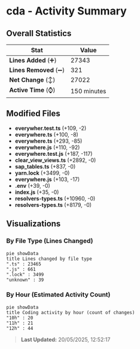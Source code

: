 # cda - Activity Summary 

## Overall Statistics

| Stat                   | Value                                                             |
| ---------------------- | ----------------------------------------------------------------- |
| **Lines Added** (➕)   | 27343                                          |
| **Lines Removed** (➖) | 321                                        |
| **Net Change** (↕)    | 27022                |
| **Active Time** (⌚)   | 150 minutes |


## Modified Files
- **everywher.test.ts** (+109, -2)
- **everywhere.ts** (+100, -8)
- **everywhere.ts** (+293, -85)
- **everywhere.js** (+110, -92)
- **everywhere.test.js** (+187, -117)
- **clear_view_views.ts** (+2892, -0)
- **sap_tables.ts** (+837, -0)
- **yarn.lock** (+3499, -0)
- **everywhere.js** (+103, -17)
- **.env** (+39, -0)
- **index.js** (+35, -0)
- **resolvers-types.ts** (+10960, -0)
- **resolvers-types.ts** (+8179, -0)

## Visualizations

### By File Type (Lines Changed)

```mermaid
pie showData
title Lines changed by file type
".ts" : 23465
".js" : 661
".lock" : 3499
"unknown" : 39
```

### By Hour (Estimated Activity Count)

```mermaid
pie showData
title Coding activity by hour (count of changes)
"10h" : 20
"11h" : 21
"12h" : 44
```


> **Last Updated:** 20/05/2025, 12:52:17